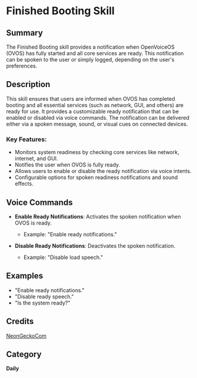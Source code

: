 # Finished Booting Skill

## Summary

The Finished Booting skill provides a notification when OpenVoiceOS (OVOS) has fully started and all core services are ready. This notification can be spoken to the user or simply logged, depending on the user's preferences.

## Description

This skill ensures that users are informed when OVOS has completed booting and all essential services (such as network, GUI, and others) are ready for use. It provides a customizable ready notification that can be enabled or disabled via voice commands. The notification can be delivered either via a spoken message, sound, or visual cues on connected devices.

### Key Features:
- Monitors system readiness by checking core services like network, internet, and GUI.
- Notifies the user when OVOS is fully ready.
- Allows users to enable or disable the ready notification via voice intents.
- Configurable options for spoken readiness notifications and sound effects.

## Voice Commands

- **Enable Ready Notifications**: Activates the spoken notification when OVOS is ready.
  - Example: "Enable ready notifications."
  
- **Disable Ready Notifications**: Deactivates the spoken notification.
  - Example: "Disable load speech."

## Examples

- "Enable ready notifications."
- "Disable ready speech."
- "Is the system ready?"

## Credits
[NeonGeckoCom](https://github.com/NeonGeckoCom/skill-core_ready)

## Category
**Daily**
